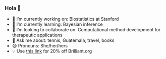 ### Hola 👋

- 🔭 I’m currently working on: Biostatistics at Stanford
- 🌱 I’m currently learning: Bayesian inference
- 👯 I’m looking to collaborate on: Computational method development for therapeutic applications
- 💬 Ask me about: tennis, Guatemala, travel, books 
- 😄 Pronouns: She/her/hers
- 💡 Use [this link](http://brilliant.org/PauPaiz/) for 20% off Brilliant.org

